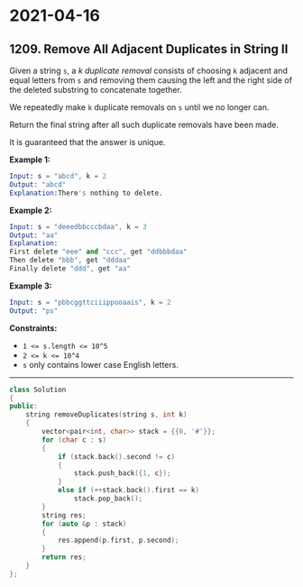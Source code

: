 # 2021-04-16

## 1209. Remove All Adjacent Duplicates in String II

Given a string `s`, a *k* *duplicate removal* consists of choosing `k` adjacent and equal letters from `s` and removing them causing the left and the right side of the deleted substring to concatenate together.

We repeatedly make `k` duplicate removals on `s` until we no longer can.

Return the final string after all such duplicate removals have been made.

It is guaranteed that the answer is unique.

**Example 1:**

```s
Input: s = "abcd", k = 2
Output: "abcd"
Explanation:There's nothing to delete.
```

**Example 2:**

```s
Input: s = "deeedbbcccbdaa", k = 3
Output: "aa"
Explanation:
First delete "eee" and "ccc", get "ddbbbdaa"
Then delete "bbb", get "dddaa"
Finally delete "ddd", get "aa"
```

**Example 3:**

```s
Input: s = "pbbcggttciiippooaais", k = 2
Output: "ps"
```

**Constraints:**

- `1 <= s.length <= 10^5`
- `2 <= k <= 10^4`
- `s` only contains lower case English letters.

---

```c++
class Solution
{
public:
    string removeDuplicates(string s, int k)
    {
        vector<pair<int, char>> stack = {{0, '#'}};
        for (char c : s)
        {
            if (stack.back().second != c)
            {
                stack.push_back({1, c});
            }
            else if (++stack.back().first == k)
                stack.pop_back();
        }
        string res;
        for (auto &p : stack)
        {
            res.append(p.first, p.second);
        }
        return res;
    }
};
```
